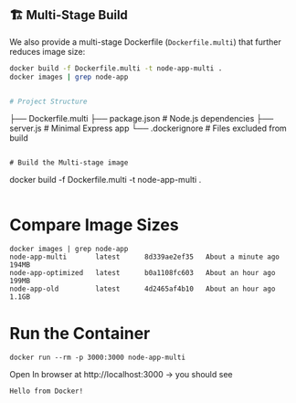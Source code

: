 ## 🏗 Multi-Stage Build

We also provide a multi-stage Dockerfile (`Dockerfile.multi`) that further reduces image size:

```bash
docker build -f Dockerfile.multi -t node-app-multi .
docker images | grep node-app


# Project Structure
```
├── Dockerfile.multi
├── package.json      # Node.js dependencies
├── server.js         # Minimal Express app
└── .dockerignore     # Files excluded from build
```

# Build the Multi-stage image
```
docker build -f Dockerfile.multi -t node-app-multi .
```

```

# Compare Image Sizes
```
docker images | grep node-app
node-app-multi       latest      8d339ae2ef35   About a minute ago   194MB
node-app-optimized   latest      b0a1108fc603   About an hour ago    199MB
node-app-old         latest      4d2465af4b10   About an hour ago    1.1GB
```

# Run the Container
```
docker run --rm -p 3000:3000 node-app-multi
```
Open In browser at http://localhost:3000
 → you should see
 ```
Hello from Docker!
```
